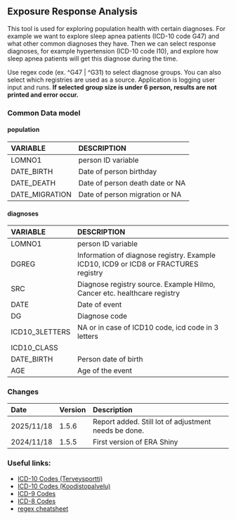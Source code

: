 ## Exposure Response Analysis

This tool is used for exploring population health with certain diagnoses. For example we want to explore sleep apnea patients (ICD-10 code G47) and what other common diagnoses they have. Then we can select response diagnoses, for example hypertension (ICD-10 code I10), and explore how sleep apnea patients will get this diagnose during the time. 

Use regex code (ex. ^G47 | ^G31) to select diagnose groups. You can also select which registries are used as a source. Application is logging user input and runs. **If selected group size is under 6 person, results are not printed and error occur.** 


### Common Data model

#### population

| VARIABLE       | DESCRIPTION | 
| :--------- | :--------------------------------------------------------------------- | 
| LOMNO1 | person ID variable  | 
| DATE_BIRTH | Date of person birthday | 
| DATE_DEATH | Date of person death date or NA  | 
| DATE_MIGRATION | Date of person migration or NA  | 

#### diagnoses

| VARIABLE       | DESCRIPTION | 
| :--------- | :--------------------------------------------------------------------- | 
| LOMNO1 | person ID variable | 
| DGREG | Information of diagnose registry. Example ICD10, ICD9 or ICD8 or FRACTURES registry | 
| SRC |  Diagnose registry source. Example Hilmo, Cancer etc. healthcare registry |  
| DATE | Date of event  | 
| DG | Diagnose code  |  
| ICD10_3LETTERS | NA or in case of ICD10 code, icd code in 3 letters  | 
| ICD10_CLASS | | NA or in case of ICD10 code, icd class (upper definition)  | 
| DATE_BIRTH | Person date of birth | 
| AGE | Age of the event | 


### Changes

| Date       | Version    |  Description | 
| :--------- | :--------- | :--------------------------------------------------------------------- | 
| 2025/11/18 | 1.5.6 | Report added. Still lot of adjustment needs be done. | 
| 2024/11/18 | 1.5.5 | First version of ERA Shiny | 



### Useful links:

- [ICD-10 Codes (Terveysportti)](https://www.terveysportti.fi/apps/icd/) 
- [ICD-10 Codes (Koodistopalvelu)](https://koodistopalvelu.kanta.fi/codeserver/pages/classification-view-page.xhtml?classificationKey=23) 
- [ICD-9 Codes](https://www.julkari.fi/handle/10024/131850)
- [ICD-8 Codes](https://www.julkari.fi/handle/10024/135324)
- [regex cheatsheet](https://hypebright.nl/index.php/en/2020/05/25/ultimate-cheatsheet-for-regex-in-r-2/)